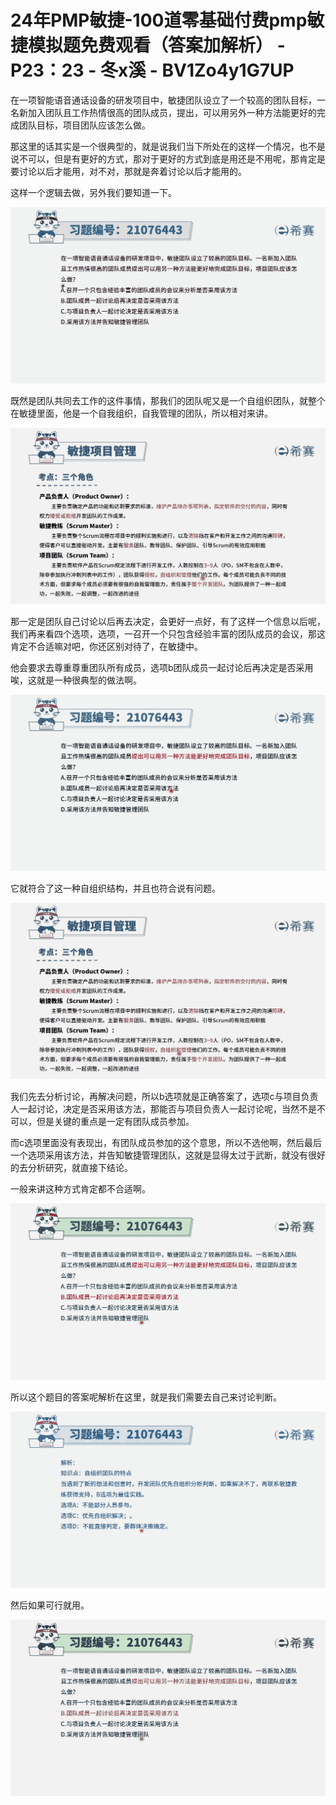 # 24年PMP敏捷-100道零基础付费pmp敏捷模拟题免费观看（答案加解析） - P23：23 - 冬x溪 - BV1Zo4y1G7UP

在一项智能语音通话设备的研发项目中，敏捷团队设立了一个较高的团队目标，一名新加入团队且工作热情很高的团队成员，提出，可以用另外一种方法能更好的完成团队目标，项目团队应该怎么做。

那这里的话其实是一个很典型的，就是说我们当下所处在的这样一个情况，也不是说不可以，但是有更好的方式，那对于更好的方式到底是用还是不用呢，那肯定是要讨论以后才能用，对不对，那就是奔着讨论以后才能用的。

这样一个逻辑去做，另外我们要知道一下。

![](img/3f79b91a7283e7c4dbb6f59beb5dca35_1.png)

既然是团队共同去工作的这件事情，那我们的团队呢又是一个自组织团队，就整个在敏捷里面，他是一个自我组织，自我管理的团队，所以相对来讲。



![](img/3f79b91a7283e7c4dbb6f59beb5dca35_3.png)

那一定是团队自己讨论以后再去决定，会更好一点好，有了这样一个信息以后呢，我们再来看四个选项，选项，一召开一个只包含经验丰富的团队成员的会议，那这肯定不合适嘛对吧，你还区别对待了，在敏捷中。

他会要求去尊重尊重团队所有成员，选项b团队成员一起讨论后再决定是否采用唉，这就是一种很典型的做法啊。

![](img/3f79b91a7283e7c4dbb6f59beb5dca35_5.png)

它就符合了这一种自组织结构，并且也符合说有问题。

![](img/3f79b91a7283e7c4dbb6f59beb5dca35_7.png)

我们先去分析讨论，再解决问题，所以b选项就是正确答案了，选项c与项目负责人一起讨论，决定是否采用该方法，那能否与项目负责人一起讨论呢，当然不是不可以，但是关键的重点是一定有团队成员参加。

而c选项里面没有表现出，有团队成员参加的这个意思，所以不选他啊，然后最后一个选项采用该方法，并告知敏捷管理团队，这就是显得太过于武断，就没有很好的去分析研究，就直接下结论。

一般来讲这种方式肯定都不合适啊。

![](img/3f79b91a7283e7c4dbb6f59beb5dca35_9.png)

所以这个题目的答案呢解析在这里，就是我们需要去自己来讨论判断。

![](img/3f79b91a7283e7c4dbb6f59beb5dca35_11.png)

然后如果可行就用。

![](img/3f79b91a7283e7c4dbb6f59beb5dca35_13.png)